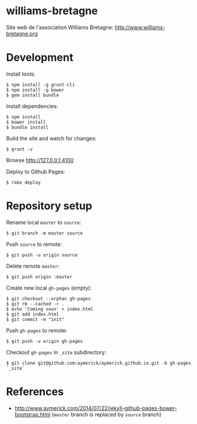 williams-bretagne
=================

Site web de l'association Williams Bretagne: <http://www.williams-bretagne.org>


Development
===========

Install tools:

    $ npm install -g grunt-cli
    $ npm install -g bower
    $ gem install bundle

Install dependencies:

    $ npm install
    $ bower install
    $ bundle install

Build the site and watch for changes:

    $ grunt -v

Browse <http://127.0.0.1:4100>

Deploy to Github Pages:

    $ rake deploy


Repository setup
================

Rename local `master` to `source`:

    $ git branch -m master source

Push `source` to remote:

    $ git push -u origin source

Delete remote `master`:

    $ git push origin :master

Create new local `gh-pages` (empty):

    $ git checkout --orphan gh-pages
    $ git rm --cached -r .
    $ echo 'Coming soon' > index.html
    $ git add index.html
    $ git commit -m "init"

Push `gh-pages` to remote:

    $ git push -u origin gh-pages

Checkout `gh-pages` in `_site` subdirectory:

    $ git clone git@github.com:aymerick/aymerick.github.io.git -b gh-pages `_site`


References
==========

- <http://www.aymerick.com/2014/07/22/jekyll-github-pages-bower-bootstrap.html> (`master` branch is replaced by `source` branch)

